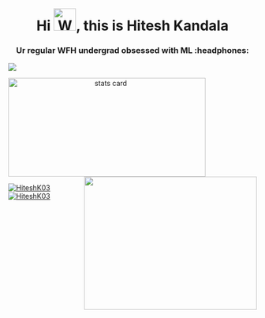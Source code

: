 <h1 align="center">Hi <img src="https://raw.githubusercontent.com/nixin72/nixin72/master/wave.gif" 
         alt="Waving hand animated gif"
         height="45"
         width="45" />, this is Hitesh Kandala</h1>
<h3 align="center">Ur regular WFH undergrad obsessed with ML :headphones:</h3>

![](https://komarev.com/ghpvc/?username=hiteshK03&color=0d98ba)

<p>
<a align= "center" href="https://github.com/hiteshK03">
  <img alt= "stats card" height="200px" width="400" src="https://github-readme-stats.vercel.app/api?username=hiteshK03&count_private=true&theme=radical&show_icons=true&count_private=true" />
  <img align="right" height="270px" width="350" src="https://cdn.dribbble.com/users/461802/screenshots/4753031/designergif.gif" /> </a>

</p>
<p>
<a align= "left" href="https://twitter.com/HiteshK03" target="blank">
  <img src="https://img.shields.io/badge/Twitter-1DA1F2?style=for-the-badge&logo=twitter&logoColor=white" alt="HiteshK03" />
<a align= "right" href="https://www.linkedin.com/in/hitesh-kandala/" target="blank">
  <img src="https://img.shields.io/badge/LinkedIn-0077B5?style=for-the-badge&logo=linkedin&logoColor=white" alt="HiteshK03" />  
</p>
<br><br>
